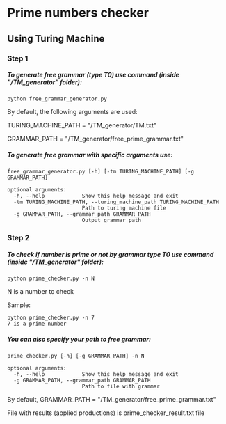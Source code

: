 # Prime numbers checker
## Using Turing Machine
### Step 1
##### To generate free grammar (type T0) use command (inside "/TM_generator" folder):
```
python free_grammar_generator.py
```
By default, the following arguments are used:

TURING_MACHINE_PATH = "/TM_generator/TM.txt"

GRAMMAR_PATH = "/TM_generator/free_prime_grammar.txt"
##### To generate free grammar with specific arguments use:
```
free_grammar_generator.py [-h] [-tm TURING_MACHINE_PATH] [-g GRAMMAR_PATH]

optional arguments:
  -h, --help            Show this help message and exit
  -tm TURING_MACHINE_PATH, --turing_machine_path TURING_MACHINE_PATH
                        Path to turing machine file
  -g GRAMMAR_PATH, --grammar_path GRAMMAR_PATH
                        Output grammar path
```

### Step 2
##### To check if number is prime or not by grammar type T0 use command (inside "/TM_generator" folder):
```
python prime_checker.py -n N
```
N is a number to check

Sample:
```
python prime_checker.py -n 7
7 is a prime number
```
##### You can also specify your path to free grammar:
```
prime_checker.py [-h] [-g GRAMMAR_PATH] -n N

optional arguments:
  -h, --help            Show this help message and exit
  -g GRAMMAR_PATH, --grammar_path GRAMMAR_PATH
                        Path to file with grammar
```
By default, GRAMMAR_PATH = "/TM_generator/free_prime_grammar.txt"

File with results (applied productions) is prime_checker_result.txt file



